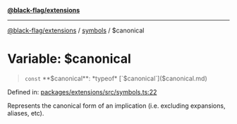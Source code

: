 [**@black-flag/extensions**](../../README.md)

***

[@black-flag/extensions](../../README.md) / [symbols](../README.md) / $canonical

# Variable: $canonical

> `const` **$canonical**: *typeof* [`$canonical`]($canonical.md)

Defined in: [packages/extensions/src/symbols.ts:22](https://github.com/Xunnamius/black-flag/blob/3c3f6e1e60095912b550318378e24dc68e62b7d6/packages/extensions/src/symbols.ts#L22)

Represents the canonical form of an implication (i.e. excluding expansions,
aliases, etc).
